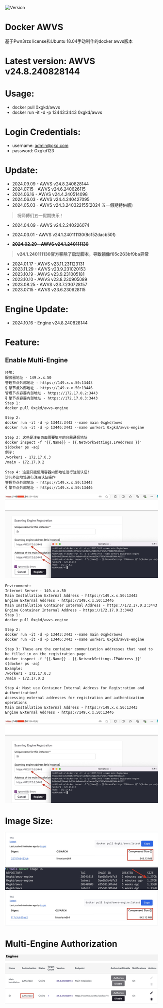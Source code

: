 ![Version](https://img.shields.io/badge/Version-V24.8.240828144-red)
# Docker AWVS
基于Pwn3rzs license和Ubuntu 18.04手动制作的docker awvs版本
# Latest version: AWVS v24.8.240828144
# Usage:
- docker pull 0xgkd/awvs
- docker run -it -d -p 13443:3443 0xgkd/awvs
# Login Credentials:
- username: admin@gkd.com
- password: Oxgkd123
# Update:
- 2024.09.09 - AWVS v24.8.240828144
- 2024.07.15 - AWVS v24.6.240626115
- 2024.06.16 - AWVS v24.4.240514098
- 2024.06.03 - AWVS v24.4.240427095
- 2024.05.03 - AWVS v24.3.240322155(2024 五一假期特供版)
> 祝师傅们五一假期快乐！
- 2024.04.09 - AWVS v24.2.240226074
- 2024.03.01 - AWVS v24.1.240111130(8c152dacb50f)

- **~~2024.02.29 - AWVS v24.1.240111130~~**
> **v24.1.240111130官方移除了启动脚本，导致镜像f65c263bf9ba异常**
- 2024.01.17 - AWVS v23.11.231123131
- 2023.11.29 - AWVS v23.9.231020153
- 2023.10.19 - AWVS v23.9.231005181
- 2023.10.10 - AWVS v23.8.230905089
- 2023.08.25 - AWVS v23.7.230728157
- 2023.07.15 - AWVS v23.6.230628115
# Engine Update:
- 2024.10.16 - Engine v24.8.240828144
# Feature:
## Enable Multi-Engine
```
环境:
服务器地址 - 149.x.x.50
管理节点外部地址 - https://149.x.x.50:13443
引擎节点外部地址 - https://149.x.x.50:13446
管理节点容器内部地址 - https://172.17.0.2:3443
引擎节点容器内部地址 - https://172.17.0.3:3443
Step 1:
docker pull 0xgkd/awvs-engine

Step 2:
docker run -it -d -p 13443:3443 --name main 0xgkd/awvs
docker run -it -d -p 13446:3443 --name worker1 0xgkd/awvs-engine

Step 3: 这些是注册页面需要填写的容器通信地址
docker inspect -f '{{.Name}} - {{.NetworkSettings.IPAddress }}' $(docker ps -aq)
例子:
/worker1 - 172.17.0.3
/main - 172.17.0.2

Step 4: 这里只能使用容器内部地址进行注册认证!
访问外部地址进行注册认证操作
管理节点外部地址 - https://149.x.x.50:13443
引擎节点外部地址 - https://149.x.x.50:13446
```
![registration](https://github.com/0xgkd/awvs/blob/main/registration.jpg)
```
Environment:
Internet Server - 149.x.x.50
Main Installation External Address - https://149.x.x.50:13443
Engine External Address - https://149.x.x.50:13446
Main Installation Container Internal Address - https://172.17.0.2:3443
Engine Container Internal Address - https://172.17.0.3:3443
Step 1:
docker pull 0xgkd/awvs-engine

Step 2:
docker run -it -d -p 13443:3443 --name main 0xgkd/awvs
docker run -it -d -p 13446:3443 --name worker1 0xgkd/awvs-engine

Step 3: These are the container communication addresses that need to be filled in on the registration page
docker inspect -f '{{.Name}} - {{.NetworkSettings.IPAddress }}' $(docker ps -aq)
Example:
/worker1 - 172.17.0.3
/main - 172.17.0.2

Step 4: Must use Container Internal Address for Registration and Authentication!
Accessing external addresses for registration and authentication operations
Main Installation External Address - https://149.x.x.50:13443
Engine External Address - https://149.x.x.50:13446
```
![registration](https://github.com/0xgkd/awvs/blob/main/registration.jpg)
# Image Size:
![image](https://github.com/0xgkd/awvs/blob/main/image.jpg)
![size](https://github.com/0xgkd/awvs/blob/main/size.jpg)
![engine](https://github.com/0xgkd/awvs/blob/main/engine.jpg)
# Multi-Engine Authorization
![authorization](https://github.com/0xgkd/awvs/blob/main/authorization.jpg)
